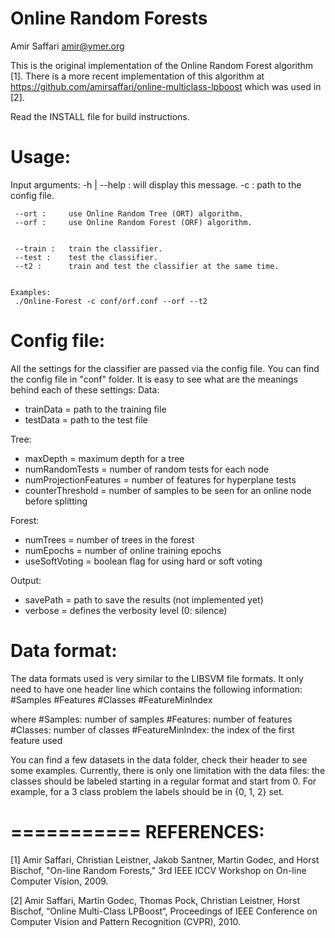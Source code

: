 Online Random Forests
=====================

Amir Saffari <amir@ymer.org>

This is the original implementation of the Online Random Forest algorithm [1]. There is a more recent implementation of this algorithm at https://github.com/amirsaffari/online-multiclass-lpboost which was used in [2].

Read the INSTALL file for build instructions.

Usage:
======
Input arguments:
	 -h | --help : 	 will display this message.
	 -c : 		 path to the config file.

	 --ort : 	 use Online Random Tree (ORT) algorithm.
	 --orf : 	 use Online Random Forest (ORF) algorithm.


	 --train : 	 train the classifier.
	 --test : 	 test the classifier.
	 --t2 : 	 train and test the classifier at the same time.


	Examples:
	 ./Online-Forest -c conf/orf.conf --orf --t2

Config file:
============
All the settings for the classifier are passed via the config file. You can find the
config file in "conf" folder. It is easy to see what are the meanings behind each of
these settings:
Data:
  * trainData = path to the training file
  * testData = path to the test file

Tree:
  * maxDepth = maximum depth for a tree
  * numRandomTests = number of random tests for each node
  * numProjectionFeatures = number of features for hyperplane tests
  * counterThreshold = number of samples to be seen for an online node before splitting

Forest:
  * numTrees = number of trees in the forest
  * numEpochs = number of online training epochs
  * useSoftVoting = boolean flag for using hard or soft voting

Output:
  * savePath = path to save the results (not implemented yet)
  * verbose = defines the verbosity level (0: silence)

Data format:
============
The data formats used is very similar to the LIBSVM file formats. It only need to have
one header line which contains the following information:
\#Samples \#Features \#Classes \#FeatureMinIndex

where
\#Samples: number of samples
\#Features: number of features
\#Classes: number of classes
\#FeatureMinIndex: the index of the first feature used

You can find a few datasets in the data folder, check their header to see some examples.
Currently, there is only one limitation with the data files: the classes should be
labeled starting in a regular format and start from 0. For example, for a 3 class problem
the labels should be in {0, 1, 2} set.

===========
REFERENCES:
===========
[1] Amir Saffari, Christian Leistner, Jakob Santner, Martin Godec, and Horst Bischof,
"On-line Random Forests,"
3rd IEEE ICCV Workshop on On-line Computer Vision, 2009.

[2] Amir Saffari, Martin Godec, Thomas Pock, Christian Leistner, Horst Bischof,
“Online Multi-Class LPBoost“,
Proceedings of IEEE Conference on Computer Vision and Pattern Recognition (CVPR), 2010.
